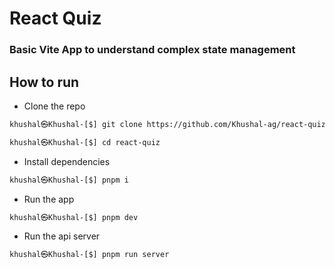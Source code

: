 # React Quiz

### Basic Vite App to understand complex state management

## How to run

- Clone the repo

```bash
khushal㉿Khushal-[$] git clone https://github.com/Khushal-ag/react-quiz.git

khushal㉿Khushal-[$] cd react-quiz
```

- Install dependencies

```bash
khushal㉿Khushal-[$] pnpm i
```

- Run the app

```bash
khushal㉿Khushal-[$] pnpm dev
```

- Run the api server

```bash
khushal㉿Khushal-[$] pnpm run server
```
